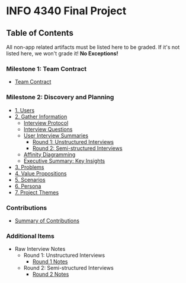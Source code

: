 # INFO 4340 Final Project

## Table of Contents

All non-app related artifacts must be listed here to be graded. If it's not listed here, we won't grade it! **No Exceptions!**

### Milestone 1: Team Contract
- [Team Contract](documents/team-contract.md)

### Milestone 2: Discovery and Planning
- [1. Users](documents/discovery-and-planning.md#1-users)
- [2. Gather Information](documents/discovery-and-planning.md#2-gather-information)
    - [Interview Protocol](documents/discovery-and-planning.md#interview-protocol)
    - [Interview Questions](documents/discovery-and-planning.md#interview-questions)
    - [User Interview Summaries](documents/discovery-and-planning.md#user-interview-summaries)
        - [Round 1: Unstructured Interviews](documents/discovery-and-planning.md#user-interview-summaries)
        - [Round 2: Semi-structured Interviews](documents/discovery-and-planning.md#user-interview-summaries)
    - [Affinity Diagramming](documents/discovery-and-planning.md#affinity-diagramming)
    - [Executive Summary: Key Insights](documents/discovery-and-planning.md#executive-summary-key-insights)
- [3. Problems](documents/discovery-and-planning.md#3-problems)
- [4. Value Propositions](documents/discovery-and-planning.md#4-value-propositions)
- [5. Scenarios](documents/discovery-and-planning.md#5-scenarios)
- [6. Persona](documents/discovery-and-planning.md#6-persona)
- [7. Project Themes](documents/discovery-and-planning.md#7-project-themes)

### Contributions 
- [Summary of Contributions](documents/contributions-summary.md)

### Additional Items
- Raw Interview Notes
    - Round 1: Unstructured Interviews
        - [Round 1 Notes](documents/interview_notes/round-1-interview-notes.md)
    - Round 2: Semi-structured Interviews
        - [Round 2 Notes](documents/interview_notes/round-2-interview-notes.md)

